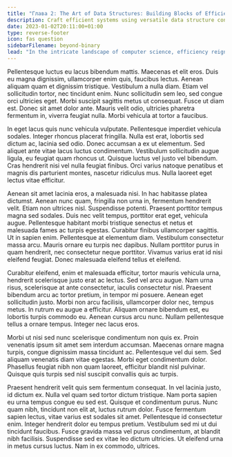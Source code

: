 ```yaml
---
title: "Глава 2: The Art of Data Structures: Building Blocks of Efficiency"
description: Craft efficient systems using versatile data structure concepts.
date: 2023-01-02T20:11:00+01:00
type: reverse-footer
icon: fas question
sidebarFilename: beyond-binary
lead: "In the intricate landscape of computer science, efficiency reigns supreme. Within its realm lies the cornerstone of optimization: data structures. These ingenious constructs serve as the bedrock upon which efficient systems are built, orchestrating the intricate dance between storage, retrieval, and manipulation of information. Let's embark on a journey through the labyrinth of versatile data structure concepts, unraveling their secrets and wielding their power to craft systems that transcend mere functionality to achieve computational elegance."
---
```

Pellentesque luctus eu lacus bibendum mattis. Maecenas et elit eros. Duis eu magna dignissim, ullamcorper enim quis, faucibus lectus. Aenean aliquam quam et dignissim tristique. Vestibulum a nulla diam. Etiam vel sollicitudin tortor, nec tincidunt enim. Nunc sollicitudin sem leo, sed congue orci ultricies eget. Morbi suscipit sagittis metus ut consequat. Fusce ut diam est. Donec sit amet dolor ante. Mauris velit odio, ultricies pharetra fermentum in, viverra feugiat nulla. Morbi vehicula at tortor a faucibus.

In eget lacus quis nunc vehicula vulputate. Pellentesque imperdiet vehicula sodales. Integer rhoncus placerat fringilla. Nulla est erat, lobortis sed dictum ac, lacinia sed odio. Donec accumsan a ex ut elementum. Sed aliquet ante vitae lacus luctus condimentum. Vestibulum sollicitudin augue ligula, eu feugiat quam rhoncus ut. Quisque luctus vel justo vel bibendum. Cras hendrerit nisi vel nulla feugiat finibus. Orci varius natoque penatibus et magnis dis parturient montes, nascetur ridiculus mus. Nulla laoreet eget lectus vitae efficitur.

Aenean sit amet lacinia eros, a malesuada nisi. In hac habitasse platea dictumst. Aenean nunc quam, fringilla non urna in, fermentum hendrerit velit. Etiam non ultrices nisl. Suspendisse potenti. Praesent porttitor tempus magna sed sodales. Duis nec velit tempus, porttitor erat eget, vehicula augue. Pellentesque habitant morbi tristique senectus et netus et malesuada fames ac turpis egestas. Curabitur finibus ullamcorper sagittis. Ut in sapien enim. Pellentesque at elementum diam. Vestibulum consectetur massa arcu. Mauris ornare eu turpis nec dapibus. Nullam porttitor purus in quam hendrerit, nec consectetur neque porttitor. Vivamus varius erat id nisi eleifend feugiat. Donec malesuada eleifend tellus et eleifend.

Curabitur eleifend, enim et malesuada efficitur, tortor mauris vehicula urna, hendrerit scelerisque justo erat ac lectus. Sed vel arcu augue. Nam urna risus, scelerisque at ante consectetur, iaculis consectetur nisl. Praesent bibendum arcu ac tortor pretium, in tempor mi posuere. Aenean eget sollicitudin justo. Morbi non arcu facilisis, ullamcorper dolor nec, tempus metus. In rutrum eu augue a efficitur. Aliquam ornare bibendum est, eu lobortis turpis commodo eu. Aenean cursus arcu nunc. Nullam pellentesque tellus a ornare tempus. Integer nec lacus eros.

Morbi ut nisi sed nunc scelerisque condimentum non quis ex. Proin venenatis ipsum sit amet sem interdum accumsan. Maecenas ornare magna turpis, congue dignissim massa tincidunt ac. Pellentesque vel dui sem. Sed aliquam venenatis diam vitae egestas. Morbi eget condimentum dolor. Phasellus feugiat nibh non quam laoreet, efficitur blandit nisl pulvinar. Quisque quis turpis sed nisl suscipit convallis quis ac turpis.

Praesent hendrerit velit quis sem fermentum consequat. In vel lacinia justo, id dictum ex. Nulla vel quam sed tortor dictum tristique. Nam porta sapien eu urna tempus congue eu sed est. Quisque et condimentum purus. Nunc quam nibh, tincidunt non elit at, luctus rutrum dolor. Fusce fermentum sapien lectus, vitae varius est sodales sit amet. Pellentesque id consectetur enim. Integer hendrerit dolor eu tempus pretium. Vestibulum sed mi ut dui tincidunt faucibus. Fusce gravida massa vel purus condimentum, at blandit nibh facilisis. Suspendisse sed ex vitae leo dictum ultricies. Ut eleifend urna in metus cursus luctus. Nam in ex commodo, ultrices.